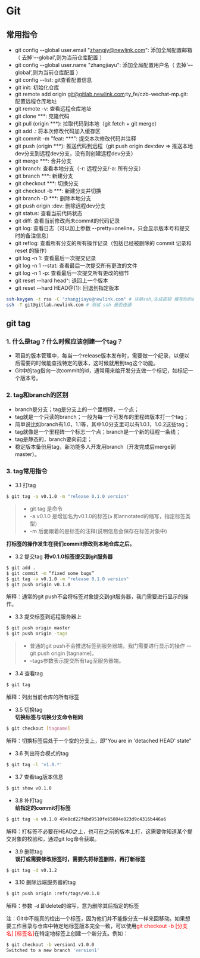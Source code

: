 # Git
## 常用指令
* git config --global user.email "zhangjy@newlink.com": 添加全局配置邮箱（ 去掉'–-global',则为当前仓库配置 ）
* git config --global user.name "zhangjiayu": 添加全局配置用户名（ 去掉'–-global',则为当前仓库配置 ）
* git config --list: git查看配置信息
* git init: 初始化仓库
* git remote add origin git@gitlab.newlink.com:ty_fe/czb-wechat-mp.git: 配置远程仓库地址
* git remote -v: 查看远程仓库地址
* git clone ***: 克隆代码
* git pull (origin ***): 拉取代码到本地（git fetch + git merge）
* git add .: 将本次修改代码加入缓存区
* git commit -m "feat: ***": 提交本次修改代码并注释
* git push (origin ***): 推送代码到远程（git push origin dev:dev => 推送本地dev分支到远程dev分支，没有则创建远程dev分支）
* git merge ***: 合并分支
* git branch: 查看本地分支（-r: 远程分支/-a: 所有分支）
* git branch ***: 新建分支
* git checkout ***: 切换分支
* git checkout -b ***: 新建分支并切换
* git branch -D ***: 删除本地分支
* git push origin :dev: 删除远程dev分支
* git status: 查看当前代码状态
* git diff: 查看当前修改尚未commit的代码记录
* git log: 查看日志（可以加上参数  --pretty=oneline，只会显示版本号和提交时的备注信息）
* git reflog: 查看所有分支的所有操作记录（包括已经被删除的 commit 记录和 reset 的操作）
* git log -n 1: 查看最后一次提交记录
* git log -n 1 --stat: 查看最后一次提交所有更改的文件
* git log -n 1 -p: 查看最后一次提交所有更改的细节
* git reset --hard head^: 退回上一个版本
* git reset --hard HEAD@{1}: 回退到指定版本
``` bash
ssh-keygen -t rsa -C "zhangjiayu@newlink.com" # 注册ssh,生成密钥 填写你的邮箱地址
ssh -T git@gitlab.newlink.com # 测试 ssh 是否连通

```

## git tag
### 1. 什么是tag？什么时候应该创建一个tag？
* 项目的版本管理中，每当一个release版本发布时，需要做一个纪录，以便以后需要的时候能查找特定的版本，这时候就用到tag这个功能。
* Git中的tag指向一次commit的id，通常用来给开发分支做一个标记，如标记一个版本号。

### 2. tag和branch的区别
* branch是分支；tag是分支上的一个里程碑，一个点；
* tag就是一个只读的branch；一般为每一个可发布的里程碑版本打一个tag；
* 简单说比如branch有1.0，1.1等，其中1.0分支里可以有1.0.1，1.0.2这些tag；
* tag就像是一个里程碑一个标志一个点；branch是一个新的征程一条线；
* tag是静态的，branch要向前走；
* 稳定版本备份用tag，新功能多人开发用branch（开发完成后merge到master）。

### 3. tag常用指令
* 3.1 打tag
``` bash
$ git tag -a v0.1.0 -m "release 0.1.0 version"
```
> + git tag 是命令
> + -a v0.1.0 是增加名为v0.1.0的标签(<code>a</code> 即annotated的缩写，指定标签类型)
> + -m 后面跟着的是标签的注释(说明信息会保存在标签对象中)

**打标签的操作发生在我们commit修改到本地仓库之后。**
* 3.2 提交tag 
**将v0.1.0标签提交到git服务器**
``` bash
$ git add .
$ git commit -m “fixed some bugs”
$ git tag -a v0.1.0 -m "release 0.1.0 version"
$ git push origin v0.1.0
```
解释：通常的git push不会将标签对象提交到git服务器，我门需要进行显示的操作。
* 3.3 提交标签到远程服务器上
``` bash
$ git push origin master
$ git push origin -tags
``` 
> + 普通的git push不会推送标签到服务器端，我门需要进行显示的操作 -- git push origin [tagname]。
> + –tags参数表示提交所有tag至服务器端。
* 3.4 查看tag
``` bash
$ git tag
```
解释：列出当前仓库的所有标签
* 3.5 切换tag  
**切换标签与切换分支命令相同**
``` bash
$ git checkout [tagname]
```
解释：切换标签后处于一个空的分支上，即"You are in 'detached HEAD' state"
* 3.6 列出符合模式的tag
``` bash
$ git tag -l 'v1.0.*'
```
* 3.7 查看tag版本信息
``` bash
$ git show v0.1.0
```
* 3.8 补打tag  
**给指定的commit打标签**
``` bash
$ git tag -a v0.1.0 49e0cd22f6bd9510fe65084e023d9c4316b446a6
```
解释：打标签不必要在HEAD之上，也可在之前的版本上打，这需要你知道某个提交对象的校验和，通过git log命令获取。
* 3.9 删除tag  
**误打或需要修改标签时，需要先将标签删除，再打新标签**
``` bash
$ git tag -d v0.1.2
```
* 3.10 删除远端服务器的tag
``` bash
$ git push origin :refs/tags/v0.1.0
```
解释：参数 <code>-d</code> 即delete的缩写，意为删除其后指定的标签

注：Git中不能真的检出一个标签，因为他们并不能像分支一样来回移动。如果想要工作目录与仓库中特定地标签版本完全一致，可以使用<font color="red">git checkout -b [分支名] [标签名]</font>在特定地标签上创建一个新分支。例如：
``` bash
$ git checkout -b version1 v1.0.0
Switched to a new branch 'version1'
```
